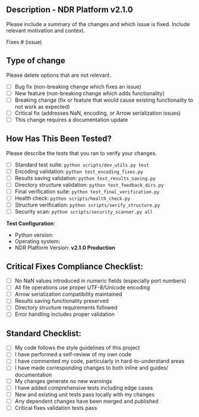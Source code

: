 ## Description - NDR Platform v2.1.0
Please include a summary of the changes and which issue is fixed. Include relevant motivation and context.

Fixes # (issue)

## Type of change
Please delete options that are not relevant.

- [ ] Bug fix (non-breaking change which fixes an issue)
- [ ] New feature (non-breaking change which adds functionality)
- [ ] Breaking change (fix or feature that would cause existing functionality to not work as expected)
- [ ] Critical fix (addresses NaN, encoding, or Arrow serialization issues)
- [ ] This change requires a documentation update

## How Has This Been Tested?
Please describe the tests that you ran to verify your changes.

- [ ] Standard test suite: `python scripts/dev_utils.py test`
- [ ] Encoding validation: `python test_encoding_fixes.py`
- [ ] Results saving validation: `python test_results_saving.py`
- [ ] Directory structure validation: `python test_feedback_dirs.py`
- [ ] Final verification suite: `python test_final_verification.py`
- [ ] Health check: `python scripts/health_check.py`
- [ ] Structure verification: `python scripts/verify_structure.py`
- [ ] Security scan: `python scripts/security_scanner.py all`

**Test Configuration**:
* Python version:
* Operating system:
* NDR Platform Version: **v2.1.0 Production**

## Critical Fixes Compliance Checklist:
- [ ] No NaN values introduced in numeric fields (especially port numbers)
- [ ] All file operations use proper UTF-8/Unicode encoding
- [ ] Arrow serialization compatibility maintained
- [ ] Results saving functionality preserved
- [ ] Directory structure requirements followed
- [ ] Error handling includes proper validation

## Standard Checklist:
- [ ] My code follows the style guidelines of this project
- [ ] I have performed a self-review of my own code
- [ ] I have commented my code, particularly in hard-to-understand areas
- [ ] I have made corresponding changes to both inline and guides/ documentation
- [ ] My changes generate no new warnings
- [ ] I have added comprehensive tests including edge cases
- [ ] New and existing unit tests pass locally with my changes
- [ ] Any dependent changes have been merged and published
- [ ] Critical fixes validation tests pass
